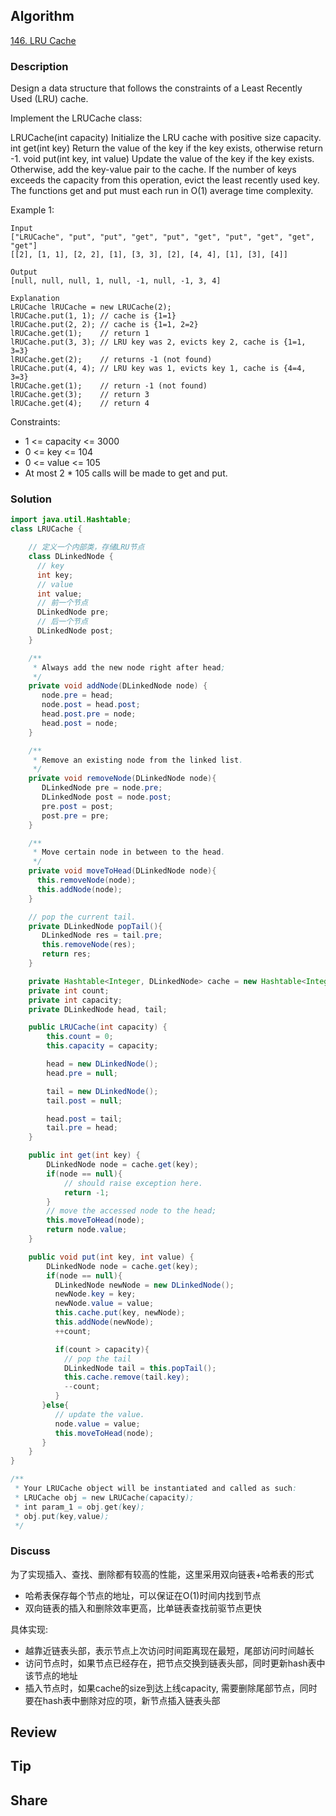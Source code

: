 ## Algorithm

[146. LRU Cache](https://leetcode.com/problems/lru-cache/)

### Description

Design a data structure that follows the constraints of a Least Recently Used (LRU) cache.

Implement the LRUCache class:

LRUCache(int capacity) Initialize the LRU cache with positive size capacity.
int get(int key) Return the value of the key if the key exists, otherwise return -1.
void put(int key, int value) Update the value of the key if the key exists. Otherwise, add the key-value pair to the cache. If the number of keys exceeds the capacity from this operation, evict the least recently used key.
The functions get and put must each run in O(1) average time complexity.


Example 1:

```
Input
["LRUCache", "put", "put", "get", "put", "get", "put", "get", "get", "get"]
[[2], [1, 1], [2, 2], [1], [3, 3], [2], [4, 4], [1], [3], [4]]

Output
[null, null, null, 1, null, -1, null, -1, 3, 4]

Explanation
LRUCache lRUCache = new LRUCache(2);
lRUCache.put(1, 1); // cache is {1=1}
lRUCache.put(2, 2); // cache is {1=1, 2=2}
lRUCache.get(1);    // return 1
lRUCache.put(3, 3); // LRU key was 2, evicts key 2, cache is {1=1, 3=3}
lRUCache.get(2);    // returns -1 (not found)
lRUCache.put(4, 4); // LRU key was 1, evicts key 1, cache is {4=4, 3=3}
lRUCache.get(1);    // return -1 (not found)
lRUCache.get(3);    // return 3
lRUCache.get(4);    // return 4
```

Constraints:

- 1 <= capacity <= 3000
- 0 <= key <= 104
- 0 <= value <= 105
- At most 2 * 105 calls will be made to get and put.

### Solution

```java
import java.util.Hashtable;
class LRUCache {

    // 定义一个内部类，存储LRU节点
    class DLinkedNode {
      // key
      int key;
      // value
      int value;
      // 前一个节点
      DLinkedNode pre;
      // 后一个节点
      DLinkedNode post;
    }

    /**
     * Always add the new node right after head;
     */
    private void addNode(DLinkedNode node) {
       node.pre = head;
       node.post = head.post;
       head.post.pre = node;
       head.post = node;
    }

    /**
     * Remove an existing node from the linked list.
     */
    private void removeNode(DLinkedNode node){
       DLinkedNode pre = node.pre;
       DLinkedNode post = node.post;
       pre.post = post;
       post.pre = pre;
    }

    /**
     * Move certain node in between to the head.
     */
    private void moveToHead(DLinkedNode node){
      this.removeNode(node);
      this.addNode(node);
    }

    // pop the current tail.
    private DLinkedNode popTail(){
       DLinkedNode res = tail.pre;
       this.removeNode(res);
       return res;
    }

    private Hashtable<Integer, DLinkedNode> cache = new Hashtable<Integer, DLinkedNode>();
    private int count;
    private int capacity;
    private DLinkedNode head, tail;

    public LRUCache(int capacity) {
        this.count = 0;
        this.capacity = capacity;

        head = new DLinkedNode();
        head.pre = null;

        tail = new DLinkedNode();
        tail.post = null;

        head.post = tail;
        tail.pre = head;
    }

    public int get(int key) {
        DLinkedNode node = cache.get(key);
        if(node == null){
            // should raise exception here.
            return -1;
        }
        // move the accessed node to the head;
        this.moveToHead(node);
        return node.value;
    }

    public void put(int key, int value) {
        DLinkedNode node = cache.get(key);
        if(node == null){
          DLinkedNode newNode = new DLinkedNode();
          newNode.key = key;
          newNode.value = value;
          this.cache.put(key, newNode);
          this.addNode(newNode);
          ++count;

          if(count > capacity){
            // pop the tail
            DLinkedNode tail = this.popTail();
            this.cache.remove(tail.key);
            --count;
          }
       }else{
          // update the value.
          node.value = value;
          this.moveToHead(node);
       }
    }
}

/**
 * Your LRUCache object will be instantiated and called as such:
 * LRUCache obj = new LRUCache(capacity);
 * int param_1 = obj.get(key);
 * obj.put(key,value);
 */
```

### Discuss

为了实现插入、查找、删除都有较高的性能，这里采用双向链表+哈希表的形式

- 哈希表保存每个节点的地址，可以保证在O(1)时间内找到节点
- 双向链表的插入和删除效率更高，比单链表查找前驱节点更快

具体实现:

- 越靠近链表头部，表示节点上次访问时间距离现在最短，尾部访问时间越长
- 访问节点时，如果节点已经存在，把节点交换到链表头部，同时更新hash表中该节点的地址
- 插入节点时，如果cache的size到达上线capacity, 需要删除尾部节点，同时要在hash表中删除对应的项，新节点插入链表头部


## Review


## Tip


## Share
